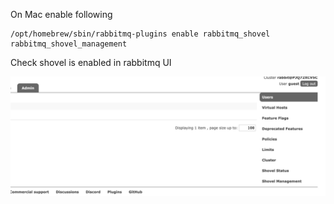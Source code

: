 On Mac enable following
```
/opt/homebrew/sbin/rabbitmq-plugins enable rabbitmq_shovel rabbitmq_shovel_management
```

Check shovel is enabled in rabbitmq UI

![](img/a5bd78fd.png)

